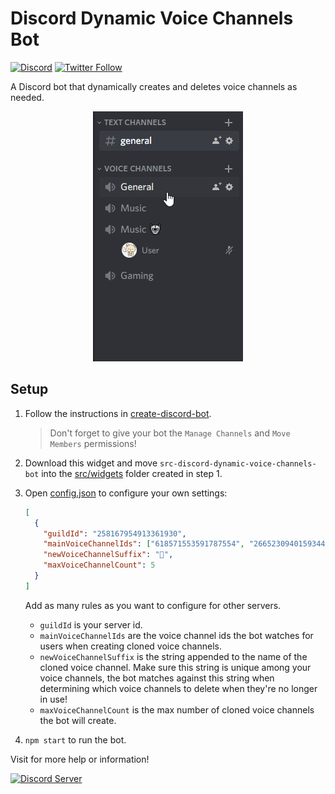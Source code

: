 # Discord Dynamic Voice Channels Bot

[![Discord](https://discord.com/api/guilds/258167954913361930/embed.png)](https://discord.gg/WjEFnzC) [![Twitter Follow](https://img.shields.io/twitter/follow/peterthehan.svg?style=social)](https://twitter.com/peterthehan)

A Discord bot that dynamically creates and deletes voice channels as needed.

<div align="center">
  <img
    src="https://raw.githubusercontent.com/peterthehan/discord-dynamic-voice-channels-bot/master/assets/demo.gif"
    alt="demo"
  />
</div>

## Setup

1. Follow the instructions in [create-discord-bot](https://github.com/peterthehan/create-discord-bot).

   > Don't forget to give your bot the `Manage Channels` and `Move Members` permissions!

2. Download this widget and move `src-discord-dynamic-voice-channels-bot` into the [src/widgets](https://github.com/peterthehan/create-discord-bot/tree/master/app/src/widgets) folder created in step 1.

3. Open [config.json](https://github.com/peterthehan/discord-dynamic-voice-channels-bot/blob/master/src-discord-dynamic-voice-channels-bot/config.json) to configure your own settings:

   ```json
   [
     {
       "guildId": "258167954913361930",
       "mainVoiceChannelIds": ["618571553591787554", "266523094015934465"],
       "newVoiceChannelSuffix": "🤖",
       "maxVoiceChannelCount": 5
     }
   ]
   ```

   Add as many rules as you want to configure for other servers.

   - `guildId` is your server id.
   - `mainVoiceChannelIds` are the voice channel ids the bot watches for users when creating cloned voice channels.
   - `newVoiceChannelSuffix` is the string appended to the name of the cloned voice channel. Make sure this string is unique among your voice channels, the bot matches against this string when determining which voice channels to delete when they're no longer in use!
   - `maxVoiceChannelCount` is the max number of cloned voice channels the bot will create.

4. `npm start` to run the bot.

Visit for more help or information!

<a href="https://discord.gg/WjEFnzC">
  <img src="https://discordapp.com/api/guilds/258167954913361930/embed.png?style=banner2" title="Discord Server"/>
</a>
